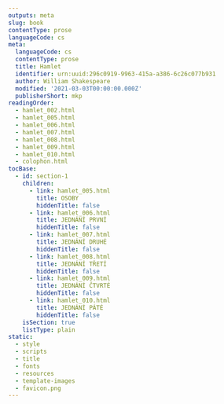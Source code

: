 ```yaml
---
outputs: meta
slug: book
contentType: prose
languageCode: cs
meta:
  languageCode: cs
  contentType: prose
  title: Hamlet
  identifier: urn:uuid:296c0919-9963-415a-a386-6c26c077b931
  author: William Shakespeare
  modified: '2021-03-03T00:00:00.000Z'
  publisherShort: mkp
readingOrder:
  - hamlet_002.html
  - hamlet_005.html
  - hamlet_006.html
  - hamlet_007.html
  - hamlet_008.html
  - hamlet_009.html
  - hamlet_010.html
  - colophon.html
tocBase:
  - id: section-1
    children:
      - link: hamlet_005.html
        title: OSOBY
        hiddenTitle: false
      - link: hamlet_006.html
        title: JEDNÁNÍ PRVNÍ
        hiddenTitle: false
      - link: hamlet_007.html
        title: JEDNÁNÍ DRUHÉ
        hiddenTitle: false
      - link: hamlet_008.html
        title: JEDNÁNÍ TŘETÍ
        hiddenTitle: false
      - link: hamlet_009.html
        title: JEDNÁNÍ ČTVRTÉ
        hiddenTitle: false
      - link: hamlet_010.html
        title: JEDNÁNÍ PÁTÉ
        hiddenTitle: false
    isSection: true
    listType: plain
static:
  - style
  - scripts
  - title
  - fonts
  - resources
  - template-images
  - favicon.png
---
```

